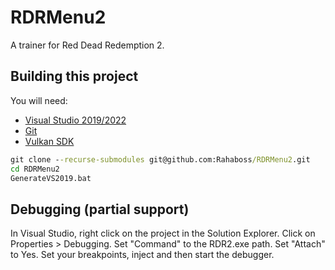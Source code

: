 # RDRMenu2
A trainer for Red Dead Redemption 2.

## Building this project
You will need:
* [Visual Studio 2019/2022](https://visualstudio.microsoft.com/)
* [Git](https://git-scm.com/download/win)
* [Vulkan SDK](https://sdk.lunarg.com/sdk/download/latest/windows/vulkan-sdk.exe)

```cmd
git clone --recurse-submodules git@github.com:Rahaboss/RDRMenu2.git
cd RDRMenu2
GenerateVS2019.bat
```

## Debugging (partial support)
In Visual Studio, right click on the project in the Solution Explorer. Click on Properties > Debugging. Set "Command" to the RDR2.exe path. Set "Attach" to Yes. Set your breakpoints, inject and then start the debugger.
